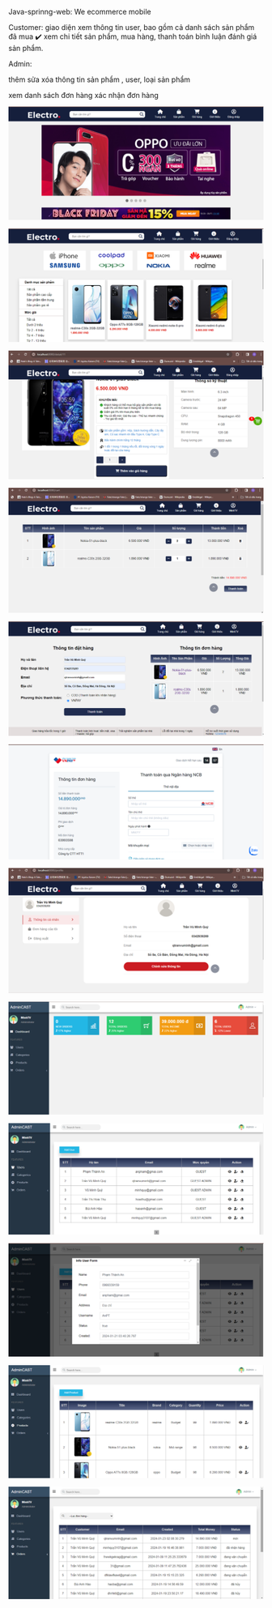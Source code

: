 Java-sprinng-web: We ecommerce mobile

Customer:
giao diện xem thông tin user,
bao gồm cả danh sách sản phẩm đã mua ✔️
xem chi tiết sản phẩm, mua hàng, thanh toán 
bình luận đánh giá sản phẩm.

Admin:

thêm sửa xóa thông tin sản phẩm , user, loại sản phẩm

xem danh sách đơn hàng
xác nhận đơn hàng

![index](imagesDemo/1.png)

![category](imagesDemo/2.png)

![detail-product](imagesDemo/4.png)

![cart](imagesDemo/9.png)

![checkout](imagesDemo/10.png)

![vnpay](imagesDemo/11.png)

![user-info](imagesDemo/8.png)

![dashboard](imagesDemo/13.png)

![admin-user](imagesDemo/14.png)

![view-info-user](imagesDemo/15.png)

![admin-product](imagesDemo/17.png)

![admin-order](imagesDemo/18.png)
